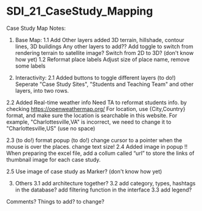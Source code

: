 # SDI_21_CaseStudy_Mapping

Case Study Map Notes:

1. Base Map: 
1.1 Add Other layers
      added 3D terrain, hillshade, contour lines, 3D buildings 
      Any other layers to add??
      Add toggle to switch from rendering terrain to satellite image? 
      Switch from 2D to 3D? (don't know how yet)
1.2 Reformat place labels
      Adjust size of place name, remove some labels
   
2. Interactivity:
2.1 Added buttons to toggle different layers
      (to do!) Seperate "Case Study Sites", "Students and Teaching Team" and other layers, into two rows.
      
2.2 Added Real-time weather info
      Need TA to reformat students info. by checking https://openweathermap.org/
      For location, use {City,Country} format, and make sure the location is searchable in this website. For example, "Charlottesville,VA" is incorrect, we need to change it to "Charlottesville,US" (use no space) 

2.3 (to do!) format popup
      (to do!) change cursor to a pointer when the mouse is over the places.
      change text size!
2.4 Added image in popup
      !! When preparing the excel file, add a collum called “url” to store the links of thumbnail image for each case study.

2.5 Use image of case study as Marker? (don't know how yet)


3. Others
3.1 add architecture together?
3.2 add category, types, hashtags in the database? add filtering function in the interface
3.3 add legend?


Comments? Things to add? to change?
